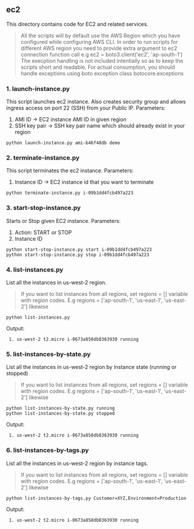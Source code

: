 ## ec2
This directory contains code for EC2 and related services.
> All the scripts will by default use the AWS Region which you have configured while configuring AWS CLI. In order to run scripts for different AWS region you need to provide extra argument to ec2 connection function call e.g ec2 = boto3.client('ec2', 'ap-south-1')
> The execption handling is not included intentially so as to keep the scripts short and readable. For actual consumption, you should handle exceptions using boto exception class botocore.exceptions
### 1. launch-instance.py
This script launches ec2 instance. Also creates security group and allows ingress access on port 22 (SSH) from your Public IP.
Parameters:
1. AMI ID -> EC2 instance AMI ID in given region
2. SSH key pair -> SSH key pair name which should already exist in your region
```
python launch-instance.py ami-b46f48db demo
```
### 2. terminate-instance.py
This script terminates the ec2 instance.
Parameters:
1. Instance ID -> EC2 instance id that you want to terminate
```
python terminate-instance.py i-09b1dd4fcb497a223
```
### 3. start-stop-instance.py
Starts or Stop given EC2 instance.
Parameters:
1. Action: START or STOP
2. Instance ID
```
python start-stop-instance.py start i-09b1dd4fcb497a223
python start-stop-instance.py stop i-09b1dd4fcb497a223
```
### 4. list-instances.py
List all the instances in us-west-2 region.
> If you want to list instances from all regions, set regions = [] variable with region codes. E.g regions = ['ap-south-1', 'us-east-1', 'us-east-2'] likewise
```
python list-instances.py
```
Output:
```
 1. us-west-2 t2.micro i-0673a858db8363930 running
```
### 5. list-instances-by-state.py
List all the instances in us-west-2 region by instance state (running or stopped)
> If you want to list instances from all regions, set regions = [] variable with region codes. E.g regions = ['ap-south-1', 'us-east-1', 'us-east-2'] likewise
```
python list-instances-by-state.py running
python list-instances-by-state.py stopped
```
Output:
```
 1. us-west-2 t2.micro i-0673a858db8363930 running
```
### 6. list-instances-by-tags.py
List all the instances in us-west-2 region by instance tags.
> If you want to list instances from all regions, set regions = [] variable with region codes. E.g regions = ['ap-south-1', 'us-east-1', 'us-east-2'] likewise
```
python list-instances-by-tags.py Customer=XYZ,Environment=Production
```
Output:
```
 1. us-west-2 t2.micro i-0673a858db8363930 running 
```
